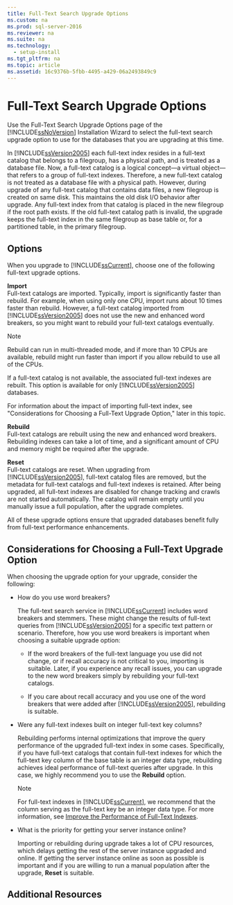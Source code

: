 ```yaml
---
title: Full-Text Search Upgrade Options
ms.custom: na
ms.prod: sql-server-2016
ms.reviewer: na
ms.suite: na
ms.technology: 
  - setup-install
ms.tgt_pltfrm: na
ms.topic: article
ms.assetid: 16c9376b-5fbb-4495-a429-06a2493849c9
---
```

# Full-Text Search Upgrade Options
  Use the Full\-Text Search Upgrade Options page of the [!INCLUDE[ssNoVersion](../../Token/Other/ssNoVersion_md.md)] Installation Wizard to select the full\-text search upgrade option to use for the databases that you are upgrading at this time.  
  
 In [!INCLUDE[ssVersion2005](../../Token/Other/ssVersion2005_md.md)] each full\-text index resides in a full\-text catalog that belongs to a filegroup, has a physical path, and is treated as a database file. Now, a full\-text catalog is a logical concept—a virtual object—that refers to a group of full\-text indexes. Therefore, a new full\-text catalog is not treated as a database file with a physical path. However, during upgrade of any full\-text catalog that contains data files, a new filegroup is created on same disk. This maintains the old disk I\/O behavior after upgrade. Any full\-text index from that catalog is placed in the new filegroup if the root path exists. If the old full\-text catalog path is invalid, the upgrade keeps the full\-text index in the same filegroup as base table or, for a partitioned table, in the primary filegroup.  
  
## Options  
 When you upgrade to [!INCLUDE[ssCurrent](../../Token/Other/ssCurrent_md.md)], choose one of the following full\-text upgrade options.  
  
 **Import**  
 Full\-text catalogs are imported. Typically, import is significantly faster than rebuild. For example, when using only one CPU, import runs about 10 times faster than rebuild. However, a full\-text catalog imported from [!INCLUDE[ssVersion2005](../../Token/Other/ssVersion2005_md.md)] does not use the new and enhanced word breakers, so you might want to rebuild your full\-text catalogs eventually.  
  
> [!NOTE]  
>  Rebuild can run in multi\-threaded mode, and if more than 10 CPUs are available, rebuild might run faster than import if you allow rebuild to use all of the CPUs.  
  
 If a full\-text catalog is not available, the associated full\-text indexes are rebuilt. This option is available for only [!INCLUDE[ssVersion2005](../../Token/Other/ssVersion2005_md.md)] databases.  
  
 For information about the impact of importing full\-text index, see "Considerations for Choosing a Full\-Text Upgrade Option," later in this topic.  
  
 **Rebuild**  
 Full\-text catalogs are rebuilt using the new and enhanced word breakers. Rebuilding indexes can take a lot of time, and a significant amount of CPU and memory might be required after the upgrade.  
  
 **Reset**  
 Full\-text catalogs are reset. When upgrading from [!INCLUDE[ssVersion2005](../../Token/Other/ssVersion2005_md.md)], full\-text catalog files are removed, but the metadata for full\-text catalogs and full\-text indexes is retained. After being upgraded, all full\-text indexes are disabled for change tracking and crawls are not started automatically. The catalog will remain empty until you manually issue a full population, after the upgrade completes.  
  
 All of these upgrade options ensure that upgraded databases benefit fully from full\-text performance enhancements.  
  
## Considerations for Choosing a Full\-Text Upgrade Option  
 When choosing the upgrade option for your upgrade, consider the following:  
  
-   How do you use word breakers?  
  
     The full\-text search service in [!INCLUDE[ssCurrent](../../Token/Other/ssCurrent_md.md)] includes word breakers and stemmers. These might change the results of full\-text queries from [!INCLUDE[ssVersion2005](../../Token/Other/ssVersion2005_md.md)] for a specific text pattern or scenario. Therefore, how you use word breakers is important when choosing a suitable upgrade option:  
  
    -   If the word breakers of the full\-text language you use did not change, or if recall accuracy is not critical to you, importing is suitable. Later, if you experience any recall issues, you can upgrade to the new word breakers simply by rebuilding your full\-text catalogs.  
  
    -   If you care about recall accuracy and you use one of the word breakers that were added after [!INCLUDE[ssVersion2005](../../Token/Other/ssVersion2005_md.md)], rebuilding is suitable.  
  
-   Were any full\-text indexes built on integer full\-text key columns?  
  
     Rebuilding performs internal optimizations that improve the query performance of the upgraded full\-text index in some cases. Specifically, if you have full\-text catalogs that contain full\-text indexes for which the full\-text key column of the base table is an integer data type, rebuilding achieves ideal performance of full\-text queries after upgrade. In this case, we highly recommend you to use the **Rebuild** option.  
  
    > [!NOTE]  
    >  For full\-text indexes in [!INCLUDE[ssCurrent](../../Token/Other/ssCurrent_md.md)], we recommend that the column serving as the full\-text key be an integer data type. For more information, see [Improve the Performance of Full-Text Indexes](../../Topics/TopicNameNotContainA/Improve-the-Performance-of-Full-Text-Indexes.md).  
  
-   What is the priority for getting your server instance online?  
  
     Importing or rebuilding during upgrade takes a lot of CPU resources, which delays getting the rest of the server instance upgraded and online. If getting the server instance online as soon as possible is important and if you are willing to run a manual population after the upgrade, **Reset** is suitable.  
  
## Additional Resources  
  